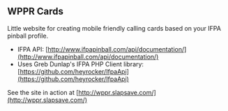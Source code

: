 ## WPPR Cards

Little website for creating mobile friendly calling cards based on your IFPA pinball profile.

* IFPA API: [http://www.ifpapinball.com/api/documentation/](http://www.ifpapinball.com/api/documentation/)
* Uses Greb Dunlap's IFPA PHP Client library: [https://github.com/heyrocker/IfpaApi](https://github.com/heyrocker/IfpaApi)

See the site in action at [http://wppr.slapsave.com/](http://wppr.slapsave.com/)
